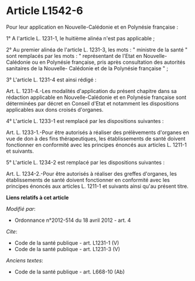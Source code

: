 # Article L1542-6

Pour leur application en Nouvelle-Calédonie et en Polynésie française : 

1° A l'article L. 1231-1, le huitième alinéa n'est pas applicable ; 

2° Au premier alinéa de l'article L. 1231-3, les mots : " ministre de la santé " sont remplacés par les mots : " représentant
de l'Etat en Nouvelle-Calédonie ou en Polynésie française, pris après consultation des autorités sanitaires de la Nouvelle-
Calédonie et de la Polynésie française " ; 

3° L'article L. 1231-4 est ainsi rédigé : 

Art. L. 1231-4.-Les modalités d'application du présent chapitre dans sa rédaction applicable en Nouvelle-Calédonie et en
Polynésie française sont déterminées par décret en Conseil d'Etat et notamment les dispositions applicables aux dons croisés
d'organes. 

4° L'article L. 1233-1 est remplacé par les dispositions suivantes : 

Art. L. 1233-1.-Pour être autorisés à réaliser des prélèvements d'organes en vue de don à des fins thérapeutiques, les
établissements de santé doivent fonctionner en conformité avec les principes énoncés aux articles L. 1211-1 et suivants. 

5° L'article L. 1234-2 est remplacé par les dispositions suivantes : 

Art. L. 1234-2.-Pour être autorisés à réaliser des greffes d'organes, les établissements de santé doivent fonctionner en
conformité avec les principes énoncés aux articles L. 1211-1 et suivants ainsi qu'au présent titre.

**Liens relatifs à cet article**

_Modifié par_:

  - Ordonnance n°2012-514 du 18 avril 2012 - art. 4

_Cite_:

  - Code de la santé publique - art. L1231-1 (V)
  - Code de la santé publique - art. L1231-3 (V)

_Anciens textes_:

  - Code de la santé publique - art. L668-10 (Ab)
